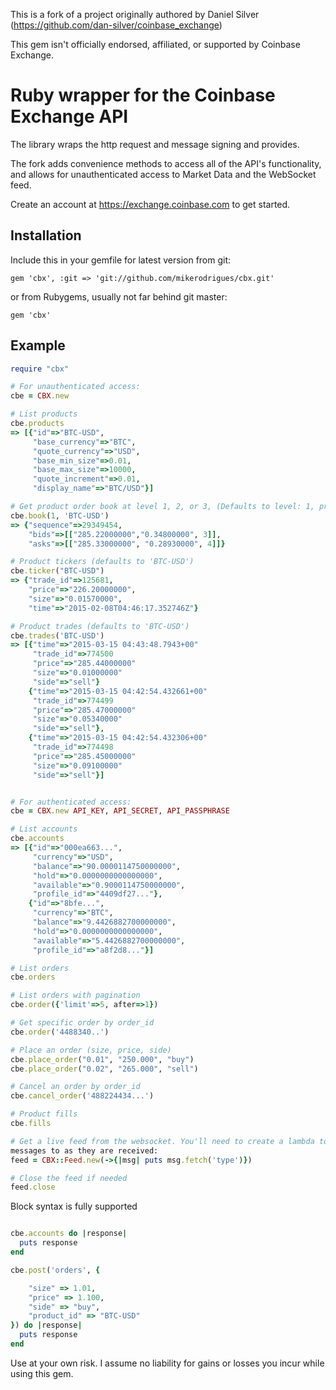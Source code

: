 This is a fork of a project originally authored by Daniel Silver
(https://github.com/dan-silver/coinbase_exchange)

This gem isn't officially endorsed, affiliated, or supported by Coinbase
Exchange.

# Ruby wrapper for the Coinbase Exchange API

The library wraps the http request and message signing and provides.

The fork adds convenience methods to access all of the API's functionality, and
allows for unauthenticated access to Market Data and the WebSocket feed.

Create an account at https://exchange.coinbase.com to get started.

## Installation

Include this in your gemfile for latest version from git:

```gem 'cbx', :git => 'git://github.com/mikerodrigues/cbx.git'```

or from Rubygems, usually not far behind git master:

```gem 'cbx'```
   

## Example
```ruby
require "cbx"

# For unauthenticated access:
cbe = CBX.new

# List products
cbe.products
=> [{"id"=>"BTC-USD",
     "base_currency"=>"BTC",
     "quote_currency"=>"USD",
     "base_min_size"=>0.01,
     "base_max_size"=>10000,
     "quote_increment"=>0.01,
     "display_name"=>"BTC/USD"}]

# Get product order book at level 1, 2, or 3, (Defaults to level: 1, product_id "BTC-USD")
cbe.book(1, 'BTC-USD')
=> {"sequence"=>29349454,
    "bids"=>[["285.22000000","0.34800000", 3]], 
    "asks"=>[["285.33000000", "0.28930000", 4]]}

# Product tickers (defaults to 'BTC-USD')
cbe.ticker("BTC-USD")
=> {"trade_id"=>125681,
    "price"=>"226.20000000",
    "size"=>"0.01570000", 
    "time"=>"2015-02-08T04:46:17.352746Z"}

# Product trades (defaults to 'BTC-USD')
cbe.trades('BTC-USD')
=> [{"time"=>"2015-03-15 04:43:48.7943+00"
     "trade_id"=>774500
     "price"=>"285.44000000"
     "size"=>"0.01000000"
     "side"=>"sell"}
    {"time"=>"2015-03-15 04:42:54.432661+00"
     "trade_id"=>774499
     "price"=>"285.47000000"
     "size"=>"0.05340000"
     "side"=>"sell"},
    {"time"=>"2015-03-15 04:42:54.432306+00"
     "trade_id"=>774498
     "price"=>"285.45000000"
     "size"=>"0.09100000"
     "side"=>"sell"}]


# For authenticated access:
cbe = CBX.new API_KEY, API_SECRET, API_PASSPHRASE

# List accounts
cbe.accounts
=> [{"id"=>"000ea663...",
     "currency"=>"USD",
     "balance"=>"90.0000114750000000",
     "hold"=>"0.0000000000000000",
     "available"=>"0.9000114750000000",
     "profile_id"=>"4409df27..."},
    {"id"=>"8bfe...",
     "currency"=>"BTC",
     "balance"=>"9.4426882700000000",
     "hold"=>"0.0000000000000000",
     "available"=>"5.4426882700000000",
     "profile_id"=>"a8f2d8..."}] 

# List orders
cbe.orders

# List orders with pagination
cbe.order({'limit'=>5, after=>1})

# Get specific order by order_id
cbe.order('4488340..')

# Place an order (size, price, side)
cbe.place_order("0.01", "250.000", "buy")
cbe.place_order("0.02", "265.000", "sell")

# Cancel an order by order_id
cbe.cancel_order('488224434...')

# Product fills
cbe.fills

# Get a live feed from the websocket. You'll need to create a lambda to pass
messages to as they are received:
feed = CBX::Feed.new(->{|msg| puts msg.fetch('type')})

# Close the feed if needed
feed.close


```

Block syntax is fully supported

```ruby

cbe.accounts do |response|
  puts response
end

cbe.post('orders', {

    "size" => 1.01,
    "price" => 1.100,
    "side" => "buy",
    "product_id" => "BTC-USD"
}) do |response|
  puts response
end

```

Use at your own risk. I assume no liability for gains or losses you incur while using this gem.
